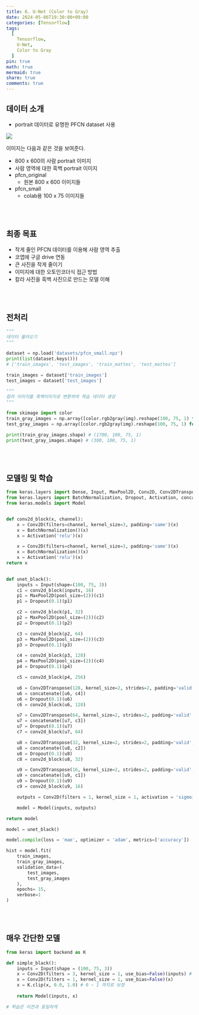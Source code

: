 ```yaml
---
title: 6. U-Net (Color to Gray)
date: 2024-05-06T19:30:00+09:00
categories: [Tensorflow]
tags:
  [
    Tensorflow,
    U-Net,
	Color to Gray
  ]
pin: true
math: true
mermaid: true
share: true 
comments: true
---
```


## 데이터 소개 

- portrait 데이터로 유명한 PFCN dataset 사용

![](https://tera.dscloud.me:8080/Images/Models/4.UNet_Segmentation.jpg)

이미지는 다음과 같은 것을 보여준다.
- 800 x 600의 사람 portrait 이미지 
- 사람 영역에 대한 흑백 portrait 이미지 
- pfcn_original 
	- 원본 800 x 600 이미지들 
- pfcn_small 
	- colab용 100 x 75 이미지들

<br/>
<br/>

## 최종 목표 
- 작게 줄인 PFCN 데이터를 이용해 사람 영역 추출 
- 코앱에 구글 drive 연동 
- 큰 사진을 작게 줄이기 
- 이미지에 대한 오토인코더식 접근 방법 
- 칼라 사진을 흑백 사진으로 만드는 모델 이해 


<br/>
<br/>

## 전처리
``` python
"""
데이터 불러오기
"""

dataset = np.load('datasets/pfcn_small.npz')
print(list(dataset.keys())) 
# ['train_images', 'test_images', 'train_mattes', 'test_mattes']

train_images = dataset['train_images']
test_images = dataset['test_images']
```


``` python
"""
칼라 이미지를 흑백이미지로 변환하여 학습 데이터 생성
"""

from skimage import color 
train_gray_images = np.array([color.rgb2gray(img).reshape(100, 75, 1) for img in train_images])
test_gray_images = np.array([color.rgb2gray(img).reshape(100, 75, 1) for img in test_images])

print(train_gray_images.shape) # (1700, 100, 75, 1)
print(test_gray_images.shape) # (300, 100, 75, 1)
```

<br/>
<br/>

## 모델링 및 학습 
``` python
from keras.layers import Dense, Input, MaxPool2D, Conv2D, Conv2DTranspose, Flatten, Reshape, Activation
from keras.layers import BatchNormalization, Dropout, Activation, concatenate
from keras.models import Model


def conv2d_block(x, channel):
	x = Conv2D(filters=channel, kernel_size=3, padding='same')(x)
	x = BatchNormalization()(x)
	x = Activation('relu')(x)

	x = Conv2D(filters=channel, kernel_size=3, padding='same')(x)
	x = BatchNormalization()(x)
	x = Activation('relu')(x)
return x

  
def unet_black():
	inputs = Input(shape=(100, 75, 3))
	c1 = conv2d_block(inputs, 16)
	p1 = MaxPool2D(pool_size=(2))(c1)
	p1 = Dropout(0.1)(p1)

	c2 = conv2d_block(p1, 32)
	p2 = MaxPool2D(pool_size=(2))(c2)
	p2 = Dropout(0.1)(p2)

	c3 = conv2d_block(p2, 64)
	p3 = MaxPool2D(pool_size=(2))(c3)
	p3 = Dropout(0.1)(p3)

	c4 = conv2d_block(p3, 128)
	p4 = MaxPool2D(pool_size=(2))(c4)
	p4 = Dropout(0.1)(p4)

	c5 = conv2d_block(p4, 256)

	u6 = Conv2DTranspose(128, kernel_size=2, strides=2, padding='valid', output_padding=(0, 1))(c5)
	u6 = concatenate([u6, c4])
	u6 = Dropout(0.1)(u6)
	c6 = conv2d_block(u6, 128)

	u7 = Conv2DTranspose(64, kernel_size=2, strides=2, padding='valid', output_padding=(1, 0))(c6)
	u7 = concatenate([u7, c3])
	u7 = Dropout(0.1)(u7)
	c7 = conv2d_block(u7, 64)

	u8 = Conv2DTranspose(32, kernel_size=2, strides=2, padding='valid', output_padding=(0, 1))(c7)
	u8 = concatenate([u8, c2])
	u8 = Dropout(0.1)(u8)
	c8 = conv2d_block(u8, 32)

	u9 = Conv2DTranspose(16, kernel_size=2, strides=2, padding='valid', output_padding=(0, 1))(c8)
	u9 = concatenate([u9, c1])
	u9 = Dropout(0.1)(u9)
	c9 = conv2d_block(u9, 16)

	outputs = Conv2D(filters = 1, kernel_size = 1, activation = 'sigmoid')(c9)

	model = Model(inputs, outputs)

return model

model = unet_black()

model.compile(loss = 'mae', optimizer = 'adam', metrics=['accuracy'])

hist = model.fit(
	train_images,
	train_gray_images,
	validation_data=(
		test_images,
		test_gray_images
	),
	epochs= 15,
	verbose=1
)
```

<br/>
<br/>

## 매우 간단한 모델 
``` python
from keras import backend as K

def simple_black():
	inputs = Input(shape = (100, 75, 3))
	x = Conv2D(filters = 3, kernel_size = 1, use_bias=False)(inputs) # 30 -> 15 -> 3
	x = Conv2D(filters = 1, kernel_size = 1, use_bias=False)(x)
	x = K.clip(x, 0.0, 1.0) # 0 ~ 1 까지로 보정
	
	return Model(inputs, x)

# 학습은 이전과 동일하게
```

